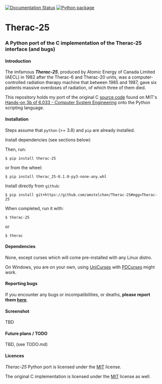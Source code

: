 [![Documentation Status](https://readthedocs.org/projects/therac-25/badge/?version=latest)](https://therac-25.readthedocs.io/en/latest/?badge=latest) [![Python package](https://github.com/amstelchen/Therac-25/actions/workflows/python-package-no-pytest.yml/badge.svg)](https://github.com/amstelchen/Therac-25/actions/workflows/python-package-no-pytest.yml)

<h1>Therac-25</h1>

### A Python port of the C implementation of the Therac-25 interface (and bugs)

#### Introduction

The imfamous *__Therac-25__*, produced by Atomic Energy of Canada Limited (AECL) in 1982 after the Therac-6 and Therac-20 units, was a computer-controlled radiation therapy machine that between 1985 and 1987, gave six patients massive overdoses of radiation, of which three of them died.

This repository holds my port of the original C [source code](http://web.mit.edu/6.033/2007/wwwdocs/assignments/therac.c) found on MIT's [Hands-on 3b of 6.033 - Computer System Engineering](http://web.mit.edu/6.033/2007/wwwdocs/assignments/handson-therac.html) onto the Python scripting language.


#### Installation

Steps assume that `python` (>= 3.8) and `pip` are already installed.

Install dependencies (see sections below)

Then, run:

    $ pip install therac-25

or from the wheel:

    $ pip install therac_25-0.1.0-py3-none-any.whl

Install directly from ``github``:

    $ pip install git+https://github.com/amstelchen/Therac-25#egg=Therac-25

When completed, run it with:

    $ therac-25

or

    $ therac


#### Dependencies

None, except curses which will come pre-installed with any Linux distro.

On Windows, you are on your own, using [UniCurses](https://pypi.org/project/UniCurses/) with [PDCurses](https://pdcurses.org/) might work.

#### Reporting bugs

If you encounter any bugs or incompatibilities, or deaths, __please report them [here](https://github.com/amstelchen/Therac-25/issues/new)__.

#### Screenshot

TBD

#### Future plans / TODO

TBD, (see TODO.md)

#### Licences

*Therac-25* Python port is licensed under the [MIT](LICENSE) license.

The original C implementation is licensed under the [MIT](LICENSE) license as well.
